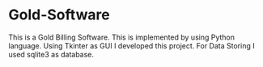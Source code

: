 # Gold-Software

This is a Gold Billing Software.
This is implemented by using Python language.
Using Tkinter as GUI I developed this project.
For Data Storing I used sqlite3 as database.
